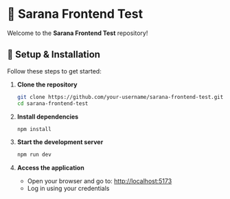 # 🚀 Sarana Frontend Test

Welcome to the **Sarana Frontend Test** repository! 

## 🔧 Setup & Installation

Follow these steps to get started:

1. **Clone the repository**
   ```sh
   git clone https://github.com/your-username/sarana-frontend-test.git
   cd sarana-frontend-test
   ```

2. **Install dependencies**
   ```sh
   npm install
   ```

3. **Start the development server**
   ```sh
   npm run dev
   ```

4. **Access the application**
   - Open your browser and go to: [http://localhost:5173](http://localhost:5173)
   - Log in using your credentials 